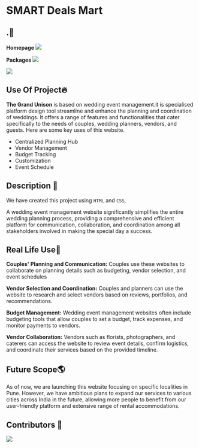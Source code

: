 # SMART Deals Mart

## .💖
**Homepage**
<img src="./images/about-img/homepage.png" /><br />

**Packages**
<img src="./images/about-img/package.png" />

<img src="./images/about-img/package1.png">

## Use Of Project🔥

**The Grand Unison** is based on wedding event management.it is specialised platform design tool streamline and enhance the planning and coordination of weddings. It offers a range of features and functionalities that cater specifically to the needs of couples, wedding planners, vendors, and guests. Here are some key uses of this website.
* Centralized Planning Hub
* Vendor Management
* Budget Tracking
* Customization
* Event Schedule

## Description 📔
We have created this project using `HTML` and `CSS`,

 A wedding event management website significantly simplifies the entire wedding planning process, providing a comprehensive and efficient platform for communication, collaboration, and coordination among all stakeholders involved in making the special day a success.

## Real Life Use🤗
**Couples' Planning and Communication:** Couples use these websites to collaborate on planning details such as budgeting, vendor selection, and event schedules
    
**Vendor Selection and Coordination:** Couples and planners can use the website to research and select vendors based on reviews, portfolios, and recommendations.

**Budget Management:** Wedding event management websites often include budgeting tools that allow couples to set a budget, track expenses, and monitor payments to vendors.

**Vendor Collaboration:** Vendors such as florists, photographers, and caterers can access the website to review event details, confirm logistics, and coordinate their services based on the provided timeline.

## Future Scope🌎
As of now, we are launching this website focusing on specific localities in Pune. However, we have ambitious plans to expand our services to various cities across India in the future, allowing more people to benefit from our user-friendly platform and extensive range of rental accommodations.

## Contributors 🤝

<a href="https://github.com/poonamdigole/The-Grand-Unison-IGCP1-first-group-project">
  <img src="https://contrib.rocks/image?repo=poonamdigole/The-Grand-Unison-IGCP1-first-group-project"/>
</a>